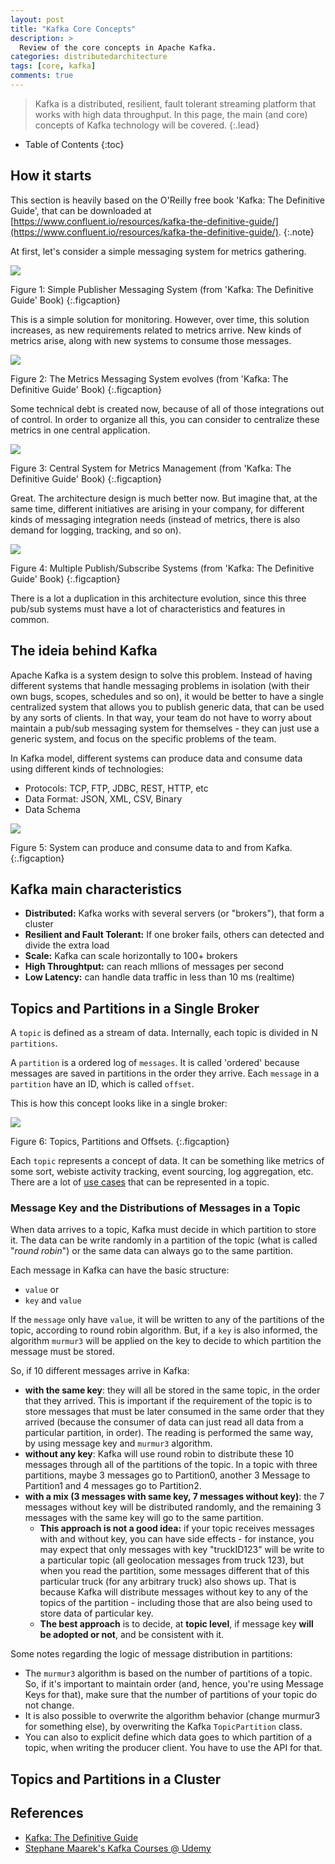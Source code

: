 ```yaml
---
layout: post
title: "Kafka Core Concepts"
description: >
  Review of the core concepts in Apache Kafka.
categories: distributedarchitecture
tags: [core, kafka]
comments: true
---
```

> Kafka is a distributed, resilient, fault tolerant streaming platform that works with high data throughput.
In this page, the main (and core) concepts of Kafka technology will be covered.
{:.lead}

- Table of Contents
{:toc}

## How it starts

This section is heavily based on the O'Reilly free book 'Kafka: The Definitive
Guide', that can be downloaded at [https://www.confluent.io/resources/kafka-the-definitive-guide/](https://www.confluent.io/resources/kafka-the-definitive-guide/).
{:.note}

At first, let's consider a simple messaging system for metrics gathering.

![](/assets/img/blog/kafka/kafkadefguide-messaging-system.png)

Figure 1: Simple Publisher Messaging System (from 'Kafka: The Definitive Guide' Book)
{:.figcaption}

This is a simple solution for monitoring. However, over time, this solution
increases, as new requirements related to metrics arrive. New kinds of metrics
arise, along with new systems to consume those messages.

![](/assets/img/blog/kafka/kafkadefguide-messaging-system-2.png)

Figure 2: The Metrics Messaging System evolves (from 'Kafka: The Definitive Guide' Book)
{:.figcaption}

Some technical debt is created now, because of all of those integrations out
of control. In order to organize all this, you can consider to centralize these
metrics in one central application.

![](/assets/img/blog/kafka/kafkadefguide-messaging-system-3.png)

Figure 3: Central System for Metrics Management (from 'Kafka: The Definitive Guide' Book)
{:.figcaption}

Great. The architecture design is much better now. But imagine that, at the
same time, different initiatives are arising in your company, for different
kinds of messaging integration needs (instead of metrics, there is also demand
  for logging, tracking, and so on).

![](/assets/img/blog/kafka/kafkadefguide-messaging-system-4.png)

Figure 4: Multiple Publish/Subscribe Systems (from 'Kafka: The Definitive Guide'
Book)
{:.figcaption}

There is a lot a duplication in this architecture evolution, since this three
pub/sub systems must have a lot of characteristics and features in common.

## The ideia behind Kafka

Apache Kafka is a system design to solve this problem. Instead of having
different systems that handle messaging problems in isolation (with their own
bugs, scopes, schedules and so on), it would be better to have a single centralized system that allows you to publish generic data, that can be used by any sorts of clients. In that way, your team do not have to worry about maintain a pub/sub
messaging system for themselves - they can just use a generic system, and
focus on the specific problems of the team.

In Kafka model, different systems can produce data and consume data using
different kinds of technologies:

- Protocols: TCP, FTP, JDBC, REST, HTTP, etc
- Data Format: JSON, XML, CSV, Binary
- Data Schema

![](/assets/img/blog/kafka/kafkadefguide-messaging-system-5.png)

Figure 5: System can produce and consume data to and from Kafka.
{:.figcaption}

## Kafka main characteristics

- **Distributed:** Kafka works with several servers (or "brokers"), that form a
cluster
- **Resilient and Fault Tolerant:** If one broker fails, others can detected and divide the extra load
- **Scale:** Kafka can scale horizontally to 100+ brokers
- **High Throughtput:** can reach mllions of messages per second
- **Low Latency:** can handle data traffic in less than 10 ms (realtime)

## Topics and Partitions in a Single Broker

A `topic` is defined as a stream of data. Internally, each topic is divided in
N `partitions`.

A `partition` is a ordered log of `messages`. It is called 'ordered' because
messages are saved in partitions in the order they arrive. Each `message` in a `partition` have an ID, which is called `offset`.

This is how this concept looks like in a single broker:

![](/assets/img/blog/kafka/kafkadefguide-messaging-system-6.png)

Figure 6: Topics, Partitions and Offsets.
{:.figcaption}

Each `topic` represents a concept of data. It can be something like metrics
of some sort, webiste activity tracking, event sourcing, log aggregation, etc.
There are a lot of [use cases](https://kafka.apache.org/uses) that can be
represented in a topic.

### Message Key and the Distributions of Messages in a Topic

When data arrives to a topic, Kafka must decide in which partition to store it.
The data can be write randomly in a partition of the topic (what is called
"*round robin*") or the same data can always go to the same partition.

Each message in Kafka can have the basic structure:

- `value`
or
- `key` and `value`

If the `message` only have `value`, it will be written to any of the partitions
of the topic, according to round robin algorithm. But, if a `key` is also
informed, the algorithm `murmur3` will be applied on the key to decide to which partition the message must be stored.

So, if 10 different messages arrive in Kafka:
- **with the same key**: they will all be stored in the same topic, in the order that
they arrived. This is important if the requirement of the topic is to store
messages that must be later consumed in the same order that they arrived
(because the consumer of data can just read all data from a particular partition,
in order). The reading is performed the same way, by using message key and
`murmur3` algorithm.
- **without any key**: Kafka will use round robin to distribute these 10 messages
through all of the partitions of the topic. In a topic with three partitions,
maybe 3 messages go to Partition0, another 3 Message to Partition1 and 4
messages go to Partition2.
- **with a mix (3 messages with same key, 7 messages without key)**: the 7
messages without key will be distributed randomly, and the remaining 3 messages
with the same key will go to the same partition.
  - **This approach is not a good idea:** if your topic receives messages with and
  without key, you can have side effects - for instance, you may expect that only messages with key "truckID123" will be write to a particular topic (all geolocation messages from truck 123), but when you read the partition, some messages different
  that of this particular truck (for any arbitrary truck) also shows up. That is
  because Kafka will distribute messages without key to any of the topics of the
  partition - including those that are also being used to store data of
  particular key.
  - **The best approach** is to decide, at **topic level**, if
  message key **will be adopted or not**, and be consistent with it.

Some notes regarding the logic of message distribution in partitions:
- The `murmur3` algorithm is based on the number of partitions of a topic. So, if
it's important to maintain order (and, hence, you're using Message Keys for that),
make sure that the number of partitions of your topic do not change.
- It is also possible to overwrite the algorithm behavior (change murmur3 for something else), by overwriting the Kafka `TopicPartition` class.
- You can also to explicit define which data goes to which partition of a topic,
when writing the producer client. You have to use the API for that.


## Topics and Partitions in a Cluster

## References

- [Kafka: The Definitive Guide](https://www.confluent.io/resources/kafka-the-definitive-guide/)
- [Stephane Maarek's Kafka Courses @ Udemy](https://www.udemy.com/courses/search/?courseLabel=4556&q=stephane+maarek&sort=relevance&src=sac)
